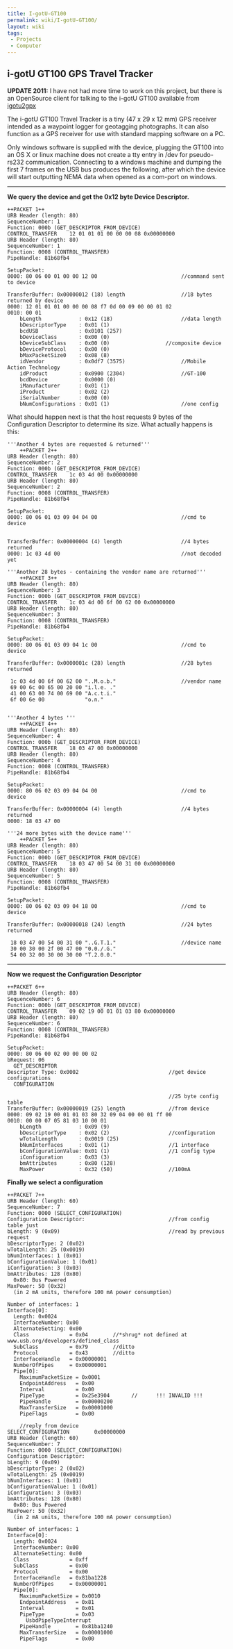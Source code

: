 ```yaml
---
title: I-gotU-GT100
permalink: wiki/I-gotU-GT100/
layout: wiki
tags:
 - Projects
 - Computer
---
```


i-gotU GT100 GPS Travel Tracker
-------------------------------

**UPDATE 2011:** I have not had more time to work on this project, but
there is an OpenSource client for talking to the i-gotU GT100 available
from [igotu2gpx](https://launchpad.net/igotu2gpx)

The i-gotU GT100 Travel Tracker is a tiny (47 x 29 x 12 mm) GPS receiver
intended as a waypoint logger for geotagging photographs. It can also
function as a GPS receiver for use with standard mapping software on a
PC.

Only windows software is supplied with the device, plugging the GT100
into an OS X or linux machine does not create a tty entry in /dev for
pseudo-rs232 communication. Connecting to a windows machine and dumping
the first 7 frames on the USB bus produces the following, after which
the device will start outputting NEMA data when opened as a com-port on
windows.

------------------------------------------------------------------------

**We query the device and get the 0x12 byte Device Descriptor.**

    ++PACKET 1++
    URB Header (length: 80)
    SequenceNumber: 1
    Function: 000b (GET_DESCRIPTOR_FROM_DEVICE)
    CONTROL_TRANSFER    12 01 01 01 00 00 00 08 0x00000000
    URB Header (length: 80)
    SequenceNumber: 1
    Function: 0008 (CONTROL_TRANSFER)
    PipeHandle: 81b68fb4

    SetupPacket:
    0000: 80 06 00 01 00 00 12 00                           //command sent to device

    TransferBuffer: 0x00000012 (18) length                  //18 bytes returned by device
    0000: 12 01 01 01 00 00 00 08 f7 0d 00 09 00 00 01 02 
    0010: 00 01 
        bLength            : 0x12 (18)                      //data length
        bDescriptorType    : 0x01 (1)                       
        bcdUSB             : 0x0101 (257)
        bDeviceClass       : 0x00 (0)
        bDeviceSubClass    : 0x00 (0)                  //composite device
        bDeviceProtocol    : 0x00 (0)
        bMaxPacketSize0    : 0x08 (8)
        idVendor           : 0x0df7 (3575)                  //Mobile Action Technology
        idProduct          : 0x0900 (2304)                  //GT-100
        bcdDevice          : 0x0000 (0)
        iManufacturer      : 0x01 (1)
        iProduct           : 0x02 (2)
        iSerialNumber      : 0x00 (0)
        bNumConfigurations : 0x01 (1)                       //one config 

What should happen next is that the host requests 9 bytes of the
Configuration Descriptor to determine its size. What actually happens is
this:

    '''Another 4 bytes are requested & returned'''
        ++PACKET 2++
    URB Header (length: 80)
    SequenceNumber: 2
    Function: 000b (GET_DESCRIPTOR_FROM_DEVICE)
    CONTROL_TRANSFER    1c 03 4d 00 0x00000000
    URB Header (length: 80)
    SequenceNumber: 2
    Function: 0008 (CONTROL_TRANSFER)
    PipeHandle: 81b68fb4

    SetupPacket:
    0000: 80 06 01 03 09 04 04 00                           //cmd to device


    TransferBuffer: 0x00000004 (4) length                   //4 bytes returned
    0000: 1c 03 4d 00                                       //not decoded yet

    '''Another 28 bytes - containing the vendor name are returned'''
        ++PACKET 3++
    URB Header (length: 80)
    SequenceNumber: 3
    Function: 000b (GET_DESCRIPTOR_FROM_DEVICE)
    CONTROL_TRANSFER    1c 03 4d 00 6f 00 62 00 0x00000000
    URB Header (length: 80)
    SequenceNumber: 3
    Function: 0008 (CONTROL_TRANSFER)
    PipeHandle: 81b68fb4

    SetupPacket:
    0000: 80 06 01 03 09 04 1c 00                           //cmd to device

    TransferBuffer: 0x0000001c (28) length                  //28 bytes returned

     1c 03 4d 00 6f 00 62 00 "..M.o.b."                     //vendor name
     69 00 6c 00 65 00 20 00 "i.l.e. ."
     41 00 63 00 74 00 69 00 "A.c.t.i."
     6f 00 6e 00             "o.n."


    '''Another 4 bytes '''
        ++PACKET 4++    
    URB Header (length: 80)
    SequenceNumber: 4
    Function: 000b (GET_DESCRIPTOR_FROM_DEVICE)
    CONTROL_TRANSFER    18 03 47 00 0x00000000
    URB Header (length: 80)
    SequenceNumber: 4
    Function: 0008 (CONTROL_TRANSFER)
    PipeHandle: 81b68fb4

    SetupPacket:
    0000: 80 06 02 03 09 04 04 00                           //cmd to device

    TransferBuffer: 0x00000004 (4) length                   //4 bytes returned
    0000: 18 03 47 00                       

    '''24 more bytes with the device name'''
        ++PACKET 5++
    URB Header (length: 80)
    SequenceNumber: 5
    Function: 000b (GET_DESCRIPTOR_FROM_DEVICE)
    CONTROL_TRANSFER    18 03 47 00 54 00 31 00 0x00000000
    URB Header (length: 80)
    SequenceNumber: 5
    Function: 0008 (CONTROL_TRANSFER)
    PipeHandle: 81b68fb4

    SetupPacket:
    0000: 80 06 02 03 09 04 18 00                           //cmd to device

    TransferBuffer: 0x00000018 (24) length                  //24 bytes returned

     18 03 47 00 54 00 31 00 "..G.T.1."                     //device name
     30 00 30 00 2f 00 47 00 "0.0./.G."
     54 00 32 00 30 00 30 00 "T.2.0.0."

------------------------------------------------------------------------

**Now we request the Configuration Descriptor**

    ++PACKET 6++
    URB Header (length: 80)
    SequenceNumber: 6
    Function: 000b (GET_DESCRIPTOR_FROM_DEVICE)
    CONTROL_TRANSFER    09 02 19 00 01 01 03 80 0x00000000
    URB Header (length: 80)
    SequenceNumber: 6
    Function: 0008 (CONTROL_TRANSFER)
    PipeHandle: 81b68fb4

    SetupPacket:
    0000: 80 06 00 02 00 00 00 02 
    bRequest: 06  
      GET_DESCRIPTOR
    Descriptor Type: 0x0002                             //get device configurations
      CONFIGURATION

                                                        //25 byte config table
    TransferBuffer: 0x00000019 (25) length              //from device    
    0000: 09 02 19 00 01 01 03 80 32 09 04 00 00 01 ff 00 
    0010: 00 00 07 05 81 03 10 00 01 
        bLength            : 0x09 (9)
        bDescriptorType    : 0x02 (2)                   //configuration
        wTotalLength       : 0x0019 (25)
        bNumInterfaces     : 0x01 (1)                   //1 interface
        bConfigurationValue: 0x01 (1)                   //1 config type
        iConfiguration     : 0x03 (3)
        bmAttributes       : 0x80 (128)
        MaxPower           : 0x32 (50)                  //100mA

**Finally we select a configuration**

    ++PACKET 7++        
    URB Header (length: 60)
    SequenceNumber: 7
    Function: 0000 (SELECT_CONFIGURATION)
    Configuration Descriptor:                           //from config table just
    bLength: 9 (0x09)                                   //read by previous request
    bDescriptorType: 2 (0x02)
    wTotalLength: 25 (0x0019)
    bNumInterfaces: 1 (0x01)
    bConfigurationValue: 1 (0x01)
    iConfiguration: 3 (0x03)
    bmAttributes: 128 (0x80)
      0x80: Bus Powered
    MaxPower: 50 (0x32)
      (in 2 mA units, therefore 100 mA power consumption)

    Number of interfaces: 1
    Interface[0]:
      Length: 0x0024
      InterfaceNumber: 0x00
      AlternateSetting: 0x00
      Class             = 0x04        //*shrug* not defined at www.usb.org/developers/defined_class
      SubClass          = 0x79        //ditto
      Protocol          = 0x43        //ditto
      InterfaceHandle   = 0x00000001
      NumberOfPipes     = 0x00000001
      Pipe[0]:
        MaximumPacketSize = 0x0001
        EndpointAddress   = 0x00
        Interval          = 0x00
        PipeType          = 0x25e3904       //      !!! INVALID !!!
        PipeHandle        = 0x00000200
        MaxTransferSize   = 0x00001000
        PipeFlags         = 0x00
        
        //reply from device
    SELECT_CONFIGURATION        0x00000000
    URB Header (length: 60)
    SequenceNumber: 7
    Function: 0000 (SELECT_CONFIGURATION)
    Configuration Descriptor:
    bLength: 9 (0x09)
    bDescriptorType: 2 (0x02)
    wTotalLength: 25 (0x0019)
    bNumInterfaces: 1 (0x01)
    bConfigurationValue: 1 (0x01)
    iConfiguration: 3 (0x03)
    bmAttributes: 128 (0x80)
      0x80: Bus Powered
    MaxPower: 50 (0x32)
      (in 2 mA units, therefore 100 mA power consumption)

    Number of interfaces: 1
    Interface[0]:
      Length: 0x0024
      InterfaceNumber: 0x00
      AlternateSetting: 0x00
      Class             = 0xff
      SubClass          = 0x00
      Protocol          = 0x00
      InterfaceHandle   = 0x81ba1228
      NumberOfPipes     = 0x00000001
      Pipe[0]:
        MaximumPacketSize = 0x0010
        EndpointAddress   = 0x81
        Interval          = 0x01
        PipeType          = 0x03
          UsbdPipeTypeInterrupt
        PipeHandle        = 0x81ba1240
        MaxTransferSize   = 0x00001000
        PipeFlags         = 0x00
